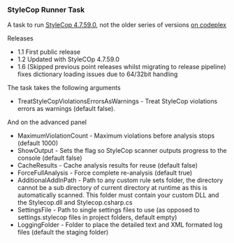 ### StyleCop Runner Task ###
A task to run [StyleCop 4.7.59.0](https://github.com/Visual-Stylecop/Visual-StyleCop), not the older series of versions [on codeplex](https://stylecop.codeplex.com/)

Releases
- 1.1 First public release
- 1.2 Updated with StyleCOp 4.7.59.0
- 1.6 (Skipped previous point releases whilst migrating to release pipeline) fixes dictionary loading issues due to 64/32bit handling

The task takes the following arguments
- TreatStyleCopViolationsErrorsAsWarnings - Treat StyleCop violations errors as warnings (default false).

And on the advanced panel
- MaximumViolationCount - Maximum violations before analysis stops (default 1000)
- ShowOutput - Sets the flag so StyleCop scanner outputs progress to the console (default false)
- CacheResults - Cache analysis results for reuse (default false)
- ForceFullAnalysis - Force complete re-analysis (default true)
- AdditionalAddInPath - Path to any custom rule sets folder, the directory cannot be a sub directory of current directory at runtime as this is automatically scanned. This folder must contain your custom DLL and the Stylecop.dll and Stylecop.csharp.cs
- SettingsFile - Path to single settings files to use (as opposed to settings.stylecop files in project folders, default empty)
- LoggingFolder - Folder to place the detailed text and XML formated log files (default the staging folder)